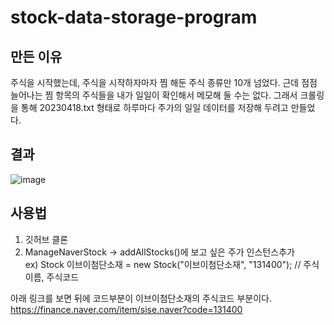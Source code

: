 # stock-data-storage-program

## 만든 이유
주식을 시작했는데, 주식을 시작하자마자 찜 해둔 주식 종류만 10개 넘었다. 근데 점점 늘어나는 찜 항목의 주식들을 내가 일일이 확인해서 메모해 둘 수는 없다.
그래서 크롤링을 통해 20230418.txt 형태로 하루마다 주가의 일일 데이터를 저장해 두려고 만들었다.  
  

## 결과
![image](https://user-images.githubusercontent.com/64322765/232824960-cd197f69-c255-4d11-94a0-37f1b2668e89.png)  

## 사용법
1. 깃허브 클론
2. ManageNaverStock -> addAllStocks()에 보고 싶은 주가 인스턴스추가                            
ex) Stock 이브이첨단소재 = new Stock("이브이첨단소재", "131400"); // 주식이름, 주식코드
  
아래 링크를 보면 뒤에 코드부분이 이브이첨단소재의 주식코드 부분이다. 
https://finance.naver.com/item/sise.naver?code=131400 
